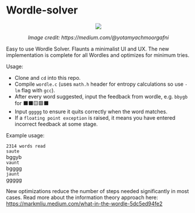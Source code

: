 # Wordle-solver

<p align="center">
    <img src="https://user-images.githubusercontent.com/62369422/151929524-eaee0d20-26b9-4118-8a7c-0cf4b23d464f.png">
</p>
<p align="center">
     <i> Image credit: https://medium.com/@yotamyachmoorgafni </i>
</p>

Easy to use Wordle Solver. Flaunts a minimalist UI and UX. The new implementation is complete for all Wordles and optimizes for minimum tries.

Usage:
- Clone and `cd` into this repo.
- Compile `wordle.c` (uses `math.h` header for entropy calculations so use `-lm` flag with `gcc`).
- After every word suggested, input the feedback from wordle, e.g. `bbygb` for ⬛️⬛️🟨🟩⬛️
- Input `ggggg` to ensure it quits correctly when the word matches.
- If a `floating point exception` is raised, it means you have entered incorrect feedback at some stage.


Example usage:

`2314 words read`\
`saute`\
bggyb\
`vaunt`\
bgggg\
`jaunt`\
ggggg

New optimizations reduce the number of steps needed significantly in most cases. 
Read more about the information theory approach here: https://markmliu.medium.com/what-in-the-wordle-5dc5ed94fe2
